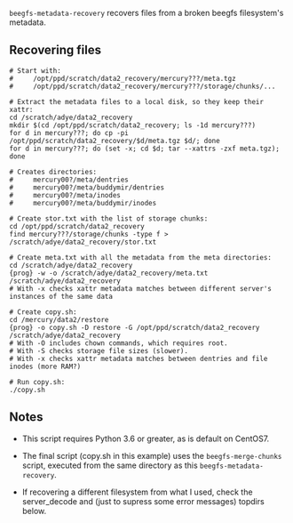 `beegfs-metadata-recovery` recovers files from a broken beegfs filesystem's metadata.

## Recovering files

```
# Start with:
#     /opt/ppd/scratch/data2_recovery/mercury???/meta.tgz
#     /opt/ppd/scratch/data2_recovery/mercury???/storage/chunks/...

# Extract the metadata files to a local disk, so they keep their xattr:
cd /scratch/adye/data2_recovery
mkdir $(cd /opt/ppd/scratch/data2_recovery; ls -1d mercury???)
for d in mercury???; do cp -pi /opt/ppd/scratch/data2_recovery/$d/meta.tgz $d/; done
for d in mercury???; do (set -x; cd $d; tar --xattrs -zxf meta.tgz); done

# Creates directories:
#     mercury00?/meta/dentries
#     mercury00?/meta/buddymir/dentries
#     mercury00?/meta/inodes
#     mercury00?/meta/buddymir/inodes

# Create stor.txt with the list of storage chunks:
cd /opt/ppd/scratch/data2_recovery
find mercury???/storage/chunks -type f > /scratch/adye/data2_recovery/stor.txt

# Create meta.txt with all the metadata from the meta directories:
cd /scratch/adye/data2_recovery
{prog} -w -o /scratch/adye/data2_recovery/meta.txt /scratch/adye/data2_recovery
# With -x checks xattr metadata matches between different server's instances of the same data

# Create copy.sh:
cd /mercury/data2/restore
{prog} -o copy.sh -D restore -G /opt/ppd/scratch/data2_recovery /scratch/adye/data2_recovery
# With -O includes chown commands, which requires root.
# With -S checks storage file sizes (slower).
# With -x checks xattr metadata matches between dentries and file inodes (more RAM?)

# Run copy.sh:
./copy.sh
```

## Notes

* This script requires Python 3.6 or greater, as is default on CentOS7.

* The final script (copy.sh in this example) uses the `beegfs-merge-chunks` script,
executed from the same directory as this `beegfs-metadata-recovery`.

* If recovering a different filesystem from what I used, check the server_decode
and (just to supress some error messages) topdirs below.
